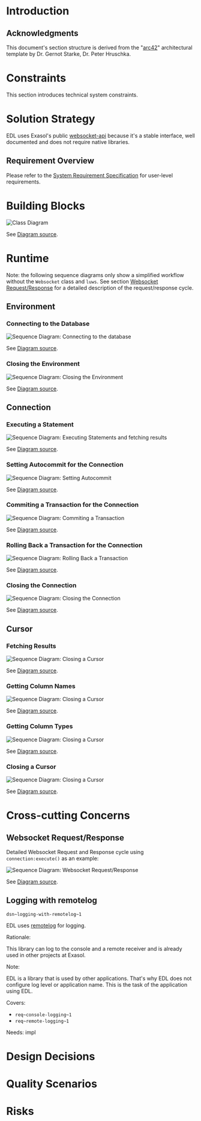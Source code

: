 # Introduction

## Acknowledgments

This document's section structure is derived from the "[arc42](https://arc42.org/)" architectural template by Dr. Gernot Starke, Dr. Peter Hruschka.

# Constraints

This section introduces technical system constraints.

# Solution Strategy

EDL uses Exasol's public [websocket-api](https://github.com/exasol/websocket-api) because it's a stable interface, well documented and does not require native libraries.

## Requirement Overview

Please refer to the [System Requirement Specification](system_requirements.md) for user-level requirements.

# Building Blocks

![Class Diagram](./images/generated/cl_exasol_driver_lua.svg)

See [Diagram source](./model/diagrams/class/cl_exasol_driver_lua.plantuml).

# Runtime

Note: the following sequence diagrams only show a simplified workflow without the `Websocket` class and `luws`. See section [Websocket Request/Response](#websocket-requestresponse) for a detailed description of the request/response cycle.

## Environment

### Connecting to the Database

![Sequence Diagram: Connecting to the database](./images/generated/seq_environment_connect.svg)

See [Diagram source](./model/diagrams/sequence/seq_environment_connect.plantuml).

### Closing the Environment

![Sequence Diagram: Closing the Environment](./images/generated/seq_environment_close.svg)

See [Diagram source](./model/diagrams/sequence/seq_environment_close.plantuml).

## Connection

### Executing a Statement

![Sequence Diagram: Executing Statements and fetching results](./images/generated/seq_connection_execute.svg)

See [Diagram source](./model/diagrams/sequence/seq_execute_statement.plantuml).

### Setting Autocommit for the Connection

![Sequence Diagram: Setting Autocommit](./images/generated/seq_connection_setautocommit.svg)

See [Diagram source](./model/diagrams/sequence/seq_connection_setautocommit.plantuml).

### Commiting a Transaction for the Connection

![Sequence Diagram: Commiting a Transaction](./images/generated/seq_connection_commit.svg)

See [Diagram source](./model/diagrams/sequence/seq_connection_commit.plantuml).

### Rolling Back a Transaction for the Connection

![Sequence Diagram: Rolling Back a Transaction](./images/generated/seq_connection_rollback.svg)

See [Diagram source](./model/diagrams/sequence/seq_connection_rollback.plantuml).


### Closing the Connection

![Sequence Diagram: Closing the Connection](./images/generated/seq_connection_close.svg)

See [Diagram source](./model/diagrams/sequence/seq_connection_close.plantuml).

## Cursor

### Fetching Results

![Sequence Diagram: Closing a Cursor](./images/generated/seq_cursor_fetch.svg)

See [Diagram source](./model/diagrams/sequence/seq_cursor_fetch.plantuml).

### Getting Column Names

![Sequence Diagram: Closing a Cursor](./images/generated/seq_cursor_getcolnames.svg)

See [Diagram source](./model/diagrams/sequence/seq_cursor_getcolnames.plantuml).

### Getting Column Types

![Sequence Diagram: Closing a Cursor](./images/generated/seq_cursor_getcoltypes.svg)

See [Diagram source](./model/diagrams/sequence/seq_cursor_getcoltypes.plantuml).

### Closing a Cursor

![Sequence Diagram: Closing a Cursor](./images/generated/seq_cursor_close.svg)

See [Diagram source](./model/diagrams/sequence/seq_cursor_close.plantuml).

# Cross-cutting Concerns

## Websocket Request/Response

Detailed Websocket Request and Response cycle using `connection:execute()` as an example:

![Sequence Diagram: Websocket Request/Response](./images/generated/seq_websocket_request_response.svg)

See [Diagram source](./model/diagrams/sequence/seq_websocket_request_response.plantuml).

## Logging with remotelog
`dsn~logging-with-remotelog~1`

EDL uses [remotelog](https://github.com/exasol/remotelog-lua) for logging.

Rationale:

This library can log to the console and a remote receiver and is already used in other projects at Exasol.

Note:

EDL is a library that is used by other applications. That's why EDL does not configure log level or application name. This is the task of the application using EDL.

Covers:
* `req~console-logging~1`
* `req~remote-logging~1`

Needs: impl

# Design Decisions

# Quality Scenarios

# Risks
